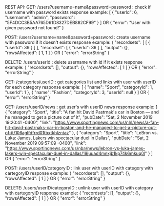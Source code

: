 REST API:
GET: /users?username=name&password=password : check if username with password exists
response example:
[
    {
        "userId": 6,
        "username": "admin",
        "password": "5F4DCC3B5AA765D61D8327DEB882CF99"
    }
]
OR
{
    "error": "User with given password not found!"
}

POST: /users?username=name&password=password : create username with password if it doesn't exists
response example:
{
  "recordsets": [
    [
      {
        "userId": 39
      }
    ]
  ],
  "recordset": [
    {
      "userId": 39
    }
  ],
  "output": {},
  "rowsAffected": [
    1,
    1
  ]
}
OR
{
    "error": "errorString"
}

DELETE: /users/userId : delete username with id if it exists
response example:
{
    "recordsets": [],
    "output": {},
    "rowsAffected": [
        1
    ]
}
OR
{
    "error": "errorString"
}

GET: /categories/userID : get categories list and links with user with userID for each category
response example:
[
    {
        "name": "Sport",
        "categoryId": 1,
        "userId": 1
    },
    {
        "name": "Fashion",
        "categoryId": 3,
        "userId": null
    }
]
OR
{
    "error": "errorString"
}

GET: /users/userID/news : get user's with userID news
response example:
[
    {
        "category": "Sport",
        "title": "A fan hit David Pastrnak's car in Boston — and he managed to get a picture out of it",
        "pubDate": "Sat, 2 November 2019 19:20:41 -0400",
        "link": "https://www.sportingnews.com/us/nhl/news/a-fan-hit-david-pastrnaks-car-in-boston-and-he-managed-to-get-a-picture-out-of-it/106aglfdfrrd01tbxtkhlzntaz"
    },
    {
        "category": "Sport",
        "title": "LeBron vs. Luka: James, Lakers win spectacular duel in Dallas",
        "pubDate": "Sat, 2 November 2019 09:57:09 -0400",
        "link": "https://www.sportingnews.com/us/nba/news/lebron-vs-luka-james-lakers-win-spectacular-duel-in-dallas/19juuad4mnxjb1kp74k6mkuq0l"
    }
]
OR
{
    "error": "errorString"
}

POST: /users/userID/categoryID : link user with userID with category with cartegoryID
response example:
{
    "recordsets": [],
    "output": {},
    "rowsAffected": [
        1
    ]
}
OR
{
    "error": "errorString"
}

DELETE: /users/userID/categoryID : unlink user with userID with category with cartegoryID
response example:
{
    "recordsets": [],
    "output": {},
    "rowsAffected": [
        1
    ]
}
OR
{
    "error": "errorString"
}
